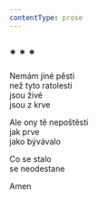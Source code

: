 ```yaml
---
contentType: prose
---
```


## \* \* \*

Nemám jiné pěsti  
než tyto ratolesti  
jsou živé  
jsou z krve

Ale ony tě nepoštěstí  
jak prve  
jako bývávalo

Co se stalo  
se neodestane

Amen
